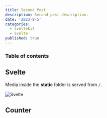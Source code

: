 ```yaml
---
title: Second Post
description: Second post description.
date: '2023-8-5'
categories:
  - sveltekit
  - svelte
published: true
---
```


<script>
  import Counter from './counter.svelte'
</script>

### Table of contents

## Svelte

Media inside the **static** folder is served from `/`.

![Svelte](favicon.png)

## Counter

<Counter/>
